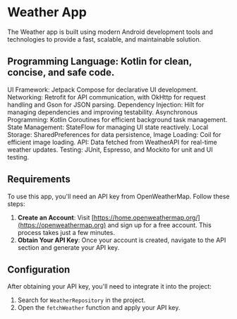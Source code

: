 # Weather App
The Weather app is built using modern Android development tools and technologies to provide a fast, scalable, and maintainable solution.

## Programming Language: Kotlin for clean, concise, and safe code.
UI Framework: Jetpack Compose for declarative UI development.
Networking: Retrofit for API communication, with OkHttp for request handling and Gson for JSON parsing.
Dependency Injection: Hilt for managing dependencies and improving testability.
Asynchronous Programming: Kotlin Coroutines for efficient background task management.
State Management: StateFlow for managing UI state reactively.
Local Storage: SharedPreferences for data persistence,
Image Loading: Coil for efficient image loading.
API: Data fetched from WeatherAPI for real-time weather updates.
Testing: JUnit, Espresso, and Mockito for unit and UI testing.

## Requirements
To use this app, you'll need an API key from OpenWeatherMap. Follow these steps:

1. **Create an Account**: Visit [https://home.openweathermap.org/](https://openweathermap.org) and sign up for a free account. This process takes just a few minutes.
2. **Obtain Your API Key**: Once your account is created, navigate to the API section and generate your API key.

## Configuration
After obtaining your API key, you'll need to integrate it into the project:

1. Search for `WeatherRepository` in the project.
2. Open the `fetchWeather` function and apply your API key.

